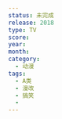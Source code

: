 ```yaml
---
status: 未完成
release: 2018
type: TV
score:
year:
month:
category:
  - 动漫
tags:
  - A类
  - 漫改
  - 搞笑
  - 
---
```

